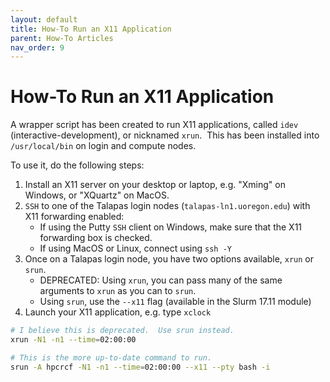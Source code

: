 ```yaml
---
layout: default
title: How-To Run an X11 Application
parent: How-To Articles
nav_order: 9
---
```


# How-To Run an X11 Application

A wrapper script has been created to run X11 applications, called `idev` (interactive-development), or nicknamed `xrun`.  This has been installed into `/usr/local/bin` on login and compute nodes.

To use it, do the following steps:

1. Install an X11 server on your desktop or laptop, e.g. "Xming" on Windows, or "XQuartz" on MacOS.
2. `SSH` to one of the Talapas login nodes (`talapas-ln1.uoregon.edu`) with X11 forwarding enabled:
    - If using the Putty `SSH` client on Windows, make sure that the X11 forwarding box is checked.
    - If using MacOS or Linux, connect using `ssh -Y`
3. Once on a Talapas login node, you have two options available, `xrun` or `srun`.
    - DEPRECATED: Using `xrun`, you can pass many of the same arguments to `xrun` as you can to `srun`.
    - Using `srun`, use the `--x11` flag (available in the Slurm 17.11 module)
4. Launch your X11 application, e.g. type `xclock`

```bash
# I believe this is deprecated.  Use srun instead.
xrun -N1 -n1 --time=02:00:00

# This is the more up-to-date command to run.
srun -A hpcrcf -N1 -n1 --time=02:00:00 --x11 --pty bash -i
```
